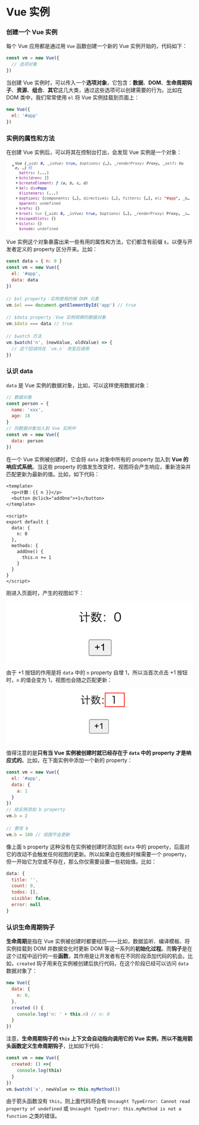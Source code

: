 # Vue 实例

### 创建一个 Vue 实例

每个 Vue 应用都是通过用 `Vue` 函数创建一个新的 Vue 实例开始的，代码如下：

```javascript
const vm = new Vue({
  // 选项对象
})
```

当创建 Vue 实例时，可以传入一个**选项对象**，它包含：**数据**、**DOM**、**生命周期钩子**、**资源**、**组合**、**其它**这几大类，通过这些选项可以创建需要的行为。比如在 DOM 类中，我们常常使用 `el` 将 Vue 实例挂载到页面上：

```javascript
new Vue({
  el: '#app'
})
```

### 实例的属性和方法

在创建 Vue 实例后，可以将其在控制台打出，会发现 Vue 实例是一个对象：

![实例的属性和方法](./imgs/property-method.png)

Vue 实例这个对象暴露出来一些有用的属性和方法，它们都含有前缀 `$`，以便与开发者定义的 property 区分开来。比如：

```javascript
const data = { n: 0 }
const vm = new Vue({
  el: '#app',
  data: data
})

// $el property：实例使用的根 DOM 元素
vm.$el === document.getElementById('app') // true

// $data property：Vue 实例观察的数据对象
vm.$data === data // true

// $watch 方法
vm.$watch('n', (newValue, oldValue) => {
  // 这个回调将在 `vm.n` 改变后调用
})
```

### 认识 data

`data` 是 Vue 实例的数据对象，比如，可以这样使用数据对象：

```javascript
// 数据对象
const person = {
  name: 'xxx',
  age: 18
}
// 将数据对象加入到 Vue 实例中
const vm = new Vue({
  data: person
})
```

在一个 Vue 实例被创建时，它会将 `data` 对象中所有的 property 加入到 **Vue 的响应式系统**。当这些 property 的值发生改变时，视图将会产生响应，重新渲染并匹配更新为最新的值。比如，如下代码：

```vue
<template>
  <p>计数：{{ n }}</p>
  <button @click="addOne">+1</button>
</template>

<script>
export default {
  data: {
    n: 0
  },
  methods: {
    addOne() {
      this.n += 1
    }
  }
}
</script>
```

刚进入页面时，产生的视图如下：

![实例视图-1](./imgs/instance-example-1.png)

由于 +1 按钮的作用是将 `data` 中的 `n` property 自增 1，所以当首次点击 +1 按钮时，`n` 的值会变为 1，视图也会随之匹配更新：

![实例视图-2](./imgs/instance-example-2.png)

值得注意的是**只有当 Vue 实例被创建时就已经存在于 `data` 中的 property 才是响应式的**。比如，在下面实例中添加一个新的 property：

```javascript
const vm = new Vue({
  el: '#app',
  data: {
    a: 1
  }
})
// 给实例添加 b property
vm.b = 2

// 更改 b
vm.b = 100 // 视图不会更新
```

像上面 `b` property 这种没有在实例被创建时添加到 `data` 中的 property，后面对它的改动不会触发任何视图的更新。所以如果会在晚些时候需要一个 property，但一开始它为空或不存在，那么你仅需要设置一些初始值。比如：

```javascript
data: {
  title: '',
  count: 0,
  todos: [],
  visible: false,
  error: null
}
```

### 认识生命周期钩子

**生命周期**是指在 Vue 实例被创建时都要经历——比如，数据监听、编译模板、将实例挂载到 DOM 并数据变化时更新 DOM 等这一系列的**初始化过程**。而**钩子**是在这个过程中运行的一些**函数**，其作用是让开发者有在不同阶段添加代码的机会。比如，`created` 钩子用来在实例被创建后执行代码，在这个阶段已经可以访问 `data` 数据对象了：

```javascript
new Vue({
  data: {
    n: 0,
  },
  created () {
    console.log('n: ' + this.n) // n: 0
  }
})
```

注意，**生命周期钩子的 `this` 上下文会自动指向调用它的 Vue 实例，所以不能用箭头函数定义生命周期钩子**，比如如下代码：

```javascript
const vm = new Vue({
  created: () =>{
    console.log(this)
  }
})
vm.$watch('a', newValue => this.myMethod())
```

由于箭头函数没有 `this`，则上面代码将会有 `Uncaught TypeError: Cannot read property of undefined` 或 `Uncaught TypeError: this.myMethod is not a function` 之类的错误。